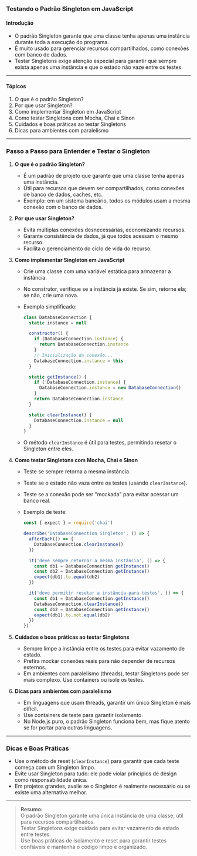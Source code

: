 ### **Testando o Padrão Singleton em JavaScript**

#### Introdução

- O padrão Singleton garante que uma classe tenha apenas uma instância durante toda a execução do programa.
- É muito usado para gerenciar recursos compartilhados, como conexões com banco de dados.
- Testar Singletons exige atenção especial para garantir que sempre exista apenas uma instância e que o estado não vaze entre os testes.

---

#### Tópicos

1. O que é o padrão Singleton?
2. Por que usar Singleton?
3. Como implementar Singleton em JavaScript
4. Como testar Singletons com Mocha, Chai e Sinon
5. Cuidados e boas práticas ao testar Singletons
6. Dicas para ambientes com paralelismo

---

### Passo a Passo para Entender e Testar o Singleton

1. **O que é o padrão Singleton?**

   - É um padrão de projeto que garante que uma classe tenha apenas uma instância.
   - Útil para recursos que devem ser compartilhados, como conexões de banco de dados, caches, etc.
   - Exemplo: em um sistema bancário, todos os módulos usam a mesma conexão com o banco de dados.

2. **Por que usar Singleton?**

   - Evita múltiplas conexões desnecessárias, economizando recursos.
   - Garante consistência de dados, já que todos acessam o mesmo recurso.
   - Facilita o gerenciamento do ciclo de vida do recurso.

3. **Como implementar Singleton em JavaScript**

   - Crie uma classe com uma variável estática para armazenar a instância.
   - No construtor, verifique se a instância já existe. Se sim, retorne ela; se não, crie uma nova.
   - Exemplo simplificado:

     ```javascript
     class DatabaseConnection {
       static instance = null

       constructor() {
         if (DatabaseConnection.instance) {
           return DatabaseConnection.instance
         }
         // Inicialização da conexão...
         DatabaseConnection.instance = this
       }

       static getInstance() {
         if (!DatabaseConnection.instance) {
           DatabaseConnection.instance = new DatabaseConnection()
         }
         return DatabaseConnection.instance
       }

       static clearInstance() {
         DatabaseConnection.instance = null
       }
     }
     ```

   - O método `clearInstance` é útil para testes, permitindo resetar o Singleton entre eles.

4. **Como testar Singletons com Mocha, Chai e Sinon**

   - Teste se sempre retorna a mesma instância.
   - Teste se o estado não vaza entre os testes (usando `clearInstance`).
   - Teste se a conexão pode ser "mockada" para evitar acessar um banco real.
   - Exemplo de teste:

     ```javascript
     const { expect } = require('chai')

     describe('DatabaseConnection Singleton', () => {
       afterEach(() => {
         DatabaseConnection.clearInstance()
       })

       it('deve sempre retornar a mesma instância', () => {
         const db1 = DatabaseConnection.getInstance()
         const db2 = DatabaseConnection.getInstance()
         expect(db1).to.equal(db2)
       })

       it('deve permitir resetar a instância para testes', () => {
         const db1 = DatabaseConnection.getInstance()
         DatabaseConnection.clearInstance()
         const db2 = DatabaseConnection.getInstance()
         expect(db1).to.not.equal(db2)
       })
     })
     ```

5. **Cuidados e boas práticas ao testar Singletons**

   - Sempre limpe a instância entre os testes para evitar vazamento de estado.
   - Prefira mockar conexões reais para não depender de recursos externos.
   - Em ambientes com paralelismo (threads), testar Singletons pode ser mais complexo. Use containers ou isole os testes.

6. **Dicas para ambientes com paralelismo**

   - Em linguagens que usam threads, garantir um único Singleton é mais difícil.
   - Use containers de teste para garantir isolamento.
   - No Node.js puro, o padrão Singleton funciona bem, mas fique atento se for portar para outras linguagens.

---

### Dicas e Boas Práticas

- Use o método de reset (`clearInstance`) para garantir que cada teste começa com um Singleton limpo.
- Evite usar Singleton para tudo: ele pode violar princípios de design como responsabilidade única.
- Em projetos grandes, avalie se o Singleton é realmente necessário ou se existe uma alternativa melhor.

---

> **Resumo:**  
> O padrão Singleton garante uma única instância de uma classe, útil para recursos compartilhados.  
> Testar Singletons exige cuidado para evitar vazamento de estado entre testes.  
> Use boas práticas de isolamento e reset para garantir testes confiáveis e mantenha o código limpo e organizado.
